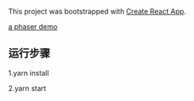 This project was bootstrapped with [Create React App](https://github.com/facebookincubator/create-react-app).

[a phaser demo ](https://rongmine.github.io/flappybird/)

## 运行步骤
   1.yarn install

   2.yarn start
